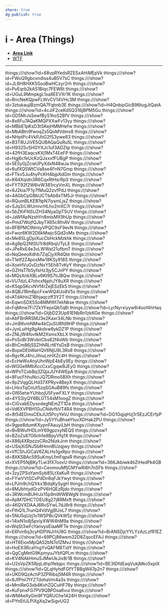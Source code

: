 ```yaml
---
share: true
dg-publish: true
---
```

# i - Area (Things)

- [**Area Link**](things:///show?id=LzERYPs2XbnVoVsSfLB5Re)
- [WTF](https://davidblue.wtf/drafts/6C29A268-E604-4C94-AF17-F3D7F2EE6264.html)
---

things:///show?id=68vpRYedsRZESxAHiMEpVk
things:///show?id=FWoQ9gbcvndiss4uB5V7sC
things:///show?id=JL6H8HXK5SooBwHCzyr2rh
things:///show?id=PvEqrb2kA51Biqc7FEW6t
things:///show?id=UGuL9MmpkgL1xa8EEVXr1K
things:///show?id=RncNeKQpwFLWvCV14VHc3M
things:///show?id=3ztukaujiBzmQA7Fqhnb3E
things:///show?id=H4QnbipGicB96tugJtQatA
things:///show?id=4cJiF2ceKdSQ316jBPM5Gu
things:///show?id=GD5MrJsSewfByS1hoS2BfV
things:///show?id=8x6Fu7AQaKMQPXXwFv13yy
things:///show?id=MBbE1pKsD3tSKejHMMHefw
things:///show?id=MbABtn9fwoqZs5QoMVdmx8
things:///show?id=NHptPc4VkPJhG2fS3ywe83
things:///show?id=B3T8UJiVE5QUBAQaQuRu5L
things:///show?id=H9325vSHGYXJc1uf3ADZtp
things:///show?id=42fH3EaqcxKXj1MxT4EeFP
things:///show?id=Hgj6cfeUcKzQJxxxfFUBgP
things:///show?id=5E5yGjZcieUPyXdxN48wJa
things:///show?id=6ufXQ5WtCVa8se4FnN7Gmp
things:///show?id=FTkv5Ju4hyPcKH4bjpXdGm
things:///show?id=K64Xqidn3R6CqxRtHsrRpS
things:///show?id=FYT92f2W6ivW381rcyVmXL
things:///show?id=6J2kia7F1y7fMuQ2zvfPdJ
things:///show?id=4AGbCpGBbUCTbAb8xTM5Jr
things:///show?id=RQumBLKEB1tpN7iysmLjsZ
things:///show?id=SJq3rLWUmivrHLhv2mXC7r
things:///show?id=5bZKiFNSUZH34NyaGpT5UV
things:///show?id=JaWfApNzshYn8misMX9hUp
things:///show?id=Pmd7WojfQJbyTX65c8fnAV
things:///show?id=RFBPMCtNmiyVPQC9xF9evN
things:///show?id=Fwor6KW2D6kMwjcSQd2oMx
things:///show?id=Me8SLgDpiXucCbHckMzkhk
things:///show?id=Ag9pQ2NtSU1r8dKbqUTyLE
things:///show?id=JPeRxE4e3vLWWst21ufbmT
things:///show?id=NqQeeoXdhb7ZqCjyXRdQte
things:///show?id=T1etf2Z4posMw18KSy918S
things:///show?id=XoxHVuGvDzNxY5Eh8TvKyY
things:///show?id=GZHsT7b5yfsHz3jy5CJnPY
things:///show?id=MQsXnkXBLx6Kt9S7tiJBQw
things:///show?id=VU7dzL47ohcxNjphJY8uXR
things:///show?id=K5qpSKcvNVf4rZejESzEk5
things:///show?id=8QBJ1RmBpcFxwWQ4Uo8V5s
things:///show?id=ATdAHxiZ1Bhjaqczff3Y2T
things:///show?id=EqwnSDX5So8MMWt7ekNkse
things:///show?id=FqMme7Fi7ZkYFepxQbTqBi
things:///show?id=LyrNyrxiyyw8i4oof4hHaq
things:///show?id=GtjbD23Up61ENbRn1zkKGe
things:///show?id=AbFBnRRSMJ3e2Kaxr34LNb
things:///show?id=JmB6vmNMw4kCjuSUBfd9HP
things:///show?id=JynLuiHg9gAkdxw6ykDZ1P
things:///show?id=ZNLjW4fovtkM2XsmxXbLX
things:///show?id=PsSoBr3WvbiiCbs62f4oWb
things:///show?id=BhCm86jSSZHhRLrt6YsDsB
things:///show?id=BxpeDEbWaHQV6NjU9L3Rs8
things:///show?id=RgvfKJ4hcJihiuLnHXZc4H
things:///show?id=EcHeWxAnyUhnWpE4bEy9Ey
things:///show?id=WGGe8MbXccCxxCgqwBJEyG
things:///show?id=WPxTCxbBq3ZQjxJUY4WEpA
things:///show?id=8FucFhhuNciJQ7DRmo5BXh
things:///show?id=9p2VqgQLHd37XPRyv4BeyX
things:///show?id=LHxxTqCnUt5zqSGAuB89fs
things:///show?id=Gf65etwYUhbojU5FywFXLY
things:///show?id=4YS3iyQY6BLGT54sM1oogZ
things:///show?id=CiGvabEDysodegNEmZT1Da
things:///show?id=Vd6XVPBH1GuCNdvfbVT4R4
things:///show?id=8t54EDmsCEkJUt5PcyYeVJ
things:///show?id=DG1GqjqHzj1rSEzJCErfpP
things:///show?id=Jy5YYuBhxeYtuvXDHak2PU
things:///show?id=9gpe8dumKXypnFAauyiLbH
things:///show?id=BvBWufHDLmY69gpzxyNEQS
things:///show?id=BZoZs87G6nh1e8BpyVfq1X
things:///show?id=X86j4XRpzzsCRo2NizkJrm
things:///show?id=USsjXiSNJ5b8HmnBUzqjwy
things:///show?id=VfCShJGCaV6ZALHs1gxRpo
things:///show?id=8XKSBAc59SuKmyLfmFqpxR
things:///show?id=XVEP5NjBKyTLei3fX7oovU
things:///show?id=366Jkbiwk4tiZiHedPk4GB
things:///show?id=CeomouMfjCMYwRi6h7nSFb
things:///show?id=3zyZPSoYamSyb85LtXaKuR
things:///show?id=FYwVVtSCvPdDn8qFJkYwyt
things:///show?id=LPJm9chQ1rkx1BdqKySygH
things:///show?id=8MJbhtydGrzPV6HQEzRjdo
things:///show?id=3RWcmBUHrJx15p9mWWBWgN
things:///show?id=ApM7DHCTDEU8g27j8RMxft
things:///show?id=4KQVXDAAJ6RvSYwL7dJ8r8
things:///show?id=FthQ1L7runQ4VdVgjBUoL7
things:///show?id=5NU5qUzj1x1WSPBcQVkW5z
things:///show?id=14ixN1o8j5pviyXWW4hM9a
things:///show?id=WqSt3wFcYanvysEiaaMFTe
things:///show?id=E6fvir6q3cyHDPiNJrhU8G
things:///show?id=BrANSDjcYYLYzAzLzfR1EZ
things:///show?id=69PCj86wem32D8ZqocEFAJ
things:///show?id=HT6EioxMpQA52bN7o1ZMvJ
things:///show?id=HoEX3RcaYngYvQAFM8TidY
things:///show?id=QgCgMetG9KpmyuJYbfQPLm
things:///show?id=KV4NAkHmuSJMwUkJix8r1B
things:///show?id=U2sVpZK5RjqLdhp1febjpc
things:///show?id=BE3tDfdEaqVukjMko5xpiX
things:///show?id=QLqHyhdFGfYTBBgW47p2n7
things:///show?id=UKD9QzAchP3ZPRibsj5M4R
things:///show?id=6JfPnii7tYZTdohaVm4a3s
things:///show?id=MmiReG3xb4KvhZQCuHF78y
things:///show?id=KuFpnxFG7PV9QBPDsa6vui
things:///show?id=WMAeXyGm9FYQRUChe1424H
things:///show?id=PYnEtULPiXgXq2wSigvUG2